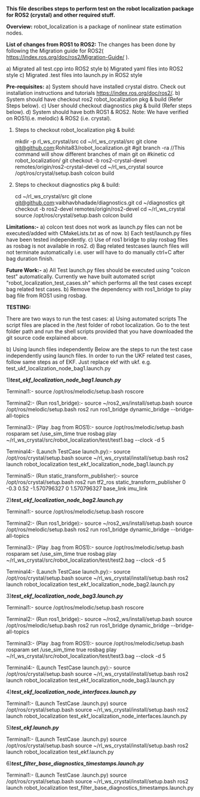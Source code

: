 
**This file describes steps to perform test on the robot localization package for ROS2 (crystal) and other required stuff.**

**Overview:**
robot_localization is a package of nonlinear state estimation nodes.

**List of changes from ROS1 to ROS2:**
The changes has been done by following the Migration guide for ROS2( https://index.ros.org/doc/ros2/Migration-Guide/ ).

a) Migrated all test.cpp into ROS2 style
b) Migrated yaml files into ROS2 style
c) Migrated .test files into launch.py in ROS2 style

**Pre-requisites:**
a) System should have installed crystal distro. Check out installation instructions and tutorials https://index.ros.org/doc/ros2/. 
b) System should have checkout ros2 robot_localization pkg & build (Refer Steps below).
c) User should checkout diagnostics pkg & build (Refer steps below).
d) System should have both ROS1 & ROS2. Note: We have verified on ROS1(i.e. melodic) & ROS2 (i.e. crystal).

1. Steps to checkout robot_localization pkg & build:

	mkdir -p rl_ws_crystal/src
	cd ~/rl_ws_crystal/src
	git clone git@github.com:Rohita83/robot_localization.git
	#git branch -ra //This command will show different branches of main git on #kinetic
	cd robot_localization/
	git checkout -b ros2-crystal-devel remotes/origin/ros2-crystal-devel
	cd ~/rl_ws_crystal
	source /opt/ros/crystal/setup.bash
	colcon build

2. Steps to checkout diagnostics pkg & build:

	cd ~/rl_ws_crystal/src
	git clone git@github.com:vaibhavbhadade/diagnostics.git
	cd ~/diagnostics
	git checkout -b ros2-devel remotes/origin/ros2-devel
	cd ~/rl_ws_crystal
	source /opt/ros/crystal/setup.bash
	colcon build

**Limitations:-** 
a) colcon test does not work as launch.py files can not be executed/added with CMakeLists.txt as of now.
b) Each test/launch.py files have been tested independently.
c) Use of ros1 bridge to play rosbag files as rosbag is not available in ros2.
d) Bag related testcases launch files will not terminate automatically i.e. user will have to do manually ctrl+C after bag duration finish.

**Future Work:-**
a) All Test launch.py files should be executed using "colcon test" automatically. Currently we have built automated script "robot_localization_test_cases.sh" which performs all the test cases except bag related test cases.
b) Remove the dependency with ros1_bridge to play bag file from ROS1 using rosbag.

**TESTING:**

There are two ways to run the test cases:
a) Using automated scripts
The script files are placed in the /test folder of robot localization.
Go to the test folder path and run the shell scripts provided that you have downloaded the git source code explained above.

b) Using launch files independently
Below are the steps to run the test case independently using launch files.
In order to run the UKF related test cases, follow same steps as of EKF. Just replace ekf with ukf.
e.g. test_ukf_localization_node_bag1.launch.py

1)*******test_ekf_localization_node_bag1.launch.py*******

Terminal1:-
source /opt/ros/melodic/setup.bash
roscore

Terminal2:- (Run ros1_bridge):-
source ~/ros2_ws/install/setup.bash
source /opt/ros/melodic/setup.bash
ros2 run ros1_bridge dynamic_bridge --bridge-all-topics	

Terminal3:- (Play .bag from ROS1):-
source /opt/ros/melodic/setup.bash
rosparam set /use_sim_time true
rosbag play ~/rl_ws_crystal/src/robot_localization/test/test1.bag --clock -d 5

Terminal4:- (Launch TestCase launch.py):-
source /opt/ros/crystal/setup.bash
source ~/rl_ws_crystal/install/setup.bash
ros2 launch robot_localization test_ekf_localization_node_bag1.launch.py

Terminal5:- (Run static_transform_publisher):-
source /opt/ros/crystal/setup.bash
ros2 run tf2_ros static_transform_publisher 0 -0.3 0.52 -1.570796327 0 1.570796327 base_link imu_link


2)*******test_ekf_localization_node_bag2.launch.py*******

Terminal1:-
source /opt/ros/melodic/setup.bash
roscore

Terminal2:- (Run ros1_bridge):-
source ~/ros2_ws/install/setup.bash
source /opt/ros/melodic/setup.bash
ros2 run ros1_bridge dynamic_bridge --bridge-all-topics	

Terminal3:- (Play .bag from ROS1):-
source /opt/ros/melodic/setup.bash
rosparam set /use_sim_time true
rosbag play ~/rl_ws_crystal/src/robot_localization/test/test2.bag --clock -d 5

Terminal4:- (Launch TestCase launch.py):-
source /opt/ros/crystal/setup.bash
source ~/rl_ws_crystal/install/setup.bash
ros2 launch robot_localization test_ekf_localization_node_bag2.launch.py

3)*******test_ekf_localization_node_bag3.launch.py*******

Terminal1:-
source /opt/ros/melodic/setup.bash
roscore

Terminal2:- (Run ros1_bridge):-
source ~/ros2_ws/install/setup.bash
source /opt/ros/melodic/setup.bash
ros2 run ros1_bridge dynamic_bridge --bridge-all-topics	

Terminal3:- (Play .bag from ROS1):-
source /opt/ros/melodic/setup.bash
rosparam set /use_sim_time true
rosbag play ~/rl_ws_crystal/src/robot_localization/test/test3.bag --clock -d 5

Terminal4:- (Launch TestCase launch.py):-
source /opt/ros/crystal/setup.bash
source ~/rl_ws_crystal/install/setup.bash
ros2 launch robot_localization test_ekf_localization_node_bag3.launch.py

4)*******test_ekf_localization_node_interfaces.launch.py*******

Terminal1:- (Launch TestCase .launch.py)
source /opt/ros/crystal/setup.bash
source ~/rl_ws_crystal/install/setup.bash
ros2 launch robot_localization test_ekf_localization_node_interfaces.launch.py

5)*******test_ekf.launch.py*******

Terminal1:- (Launch TestCase .launch.py)
source /opt/ros/crystal/setup.bash
source ~/rl_ws_crystal/install/setup.bash
ros2 launch robot_localization test_ekf.launch.py

6)*******test_filter_base_diagnostics_timestamps.launch.py*******

Terminal1:- (Launch TestCase .launch.py)
source /opt/ros/crystal/setup.bash
source ~/rl_ws_crystal/install/setup.bash
ros2 launch robot_localization test_filter_base_diagnostics_timestamps.launch.py
